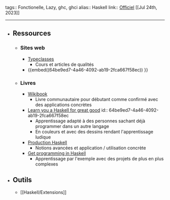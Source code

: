 tags:: Fonctionelle, Lazy, ghc, ghci
alias:: Haskell
link:: [Officiel](https://www.haskell.org/) 
[[Jul 24th, 2023]]
***

- ## Ressources
	- ### Sites web
		- [Typeclasses](https://typeclasses.com/)
			- Cours et articles de qualités
		- {{embed((64be9ed7-4a46-4092-ab19-2fca667f58ec)) }}
	- ### Livres
		- [Wikibook](https://en.m.wikibooks.org/wiki/Haskell)
			- Livre communautaire pour débutant comme confirmé avec des applications concrètes
		- [Learn you a Haskell for great good](http://learnyouahaskell.com/)
		  id:: 64be9ed7-4a46-4092-ab19-2fca667f58ec
			- Apprentissage adapté à des personnes sachant déjà programmer dans un autre langage
			- En couleurs et avec des dessins rendant l'apprentissage ludique
		- [Production Haskell](https://leanpub.com/production-haskell)
			- Notions avancées et application / utilisation concrète
		- [Get programming in Haskell](https://www.manning.com/books/get-programming-with-haskell)
			- Apprentissage par l'exemple avec des projets de plus en plus complexes
- ## Outils
	- [[Haskell/Extensions]]